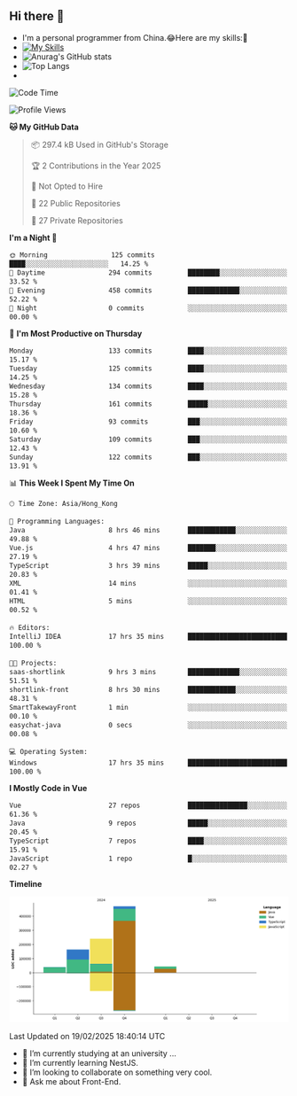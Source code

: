 ## Hi there 👋
- I'm a personal programmer from China.😂Here are my skills:🤔
- [![My Skills](https://skillicons.dev/icons?i=js,html,css,vue,typescript,java,golang)](https://skillicons.dev)
- ![Anurag's GitHub stats](https://github-readme-stats.vercel.app/api?username=FluffyChi-Xing&count_private=true&show_icons=true&theme=radical)
- ![Top Langs](https://github-readme-stats.vercel.app/api/top-langs/?username=FluffyChi-Xing)
- <!--START_SECTION:waka-->
![Code Time](http://img.shields.io/badge/Code%20Time-1%2C116%20hrs%2018%20mins-blue)

![Profile Views](http://img.shields.io/badge/Profile%20Views-0-blue)

**🐱 My GitHub Data** 

> 📦 297.4 kB Used in GitHub's Storage 
 > 
> 🏆 2 Contributions in the Year 2025
 > 
> 🚫 Not Opted to Hire
 > 
> 📜 22 Public Repositories 
 > 
> 🔑 27 Private Repositories 
 > 
**I'm a Night 🦉** 

```text
🌞 Morning                125 commits         ████░░░░░░░░░░░░░░░░░░░░░   14.25 % 
🌆 Daytime                294 commits         ████████░░░░░░░░░░░░░░░░░   33.52 % 
🌃 Evening                458 commits         █████████████░░░░░░░░░░░░   52.22 % 
🌙 Night                  0 commits           ░░░░░░░░░░░░░░░░░░░░░░░░░   00.00 % 
```
📅 **I'm Most Productive on Thursday** 

```text
Monday                   133 commits         ████░░░░░░░░░░░░░░░░░░░░░   15.17 % 
Tuesday                  125 commits         ████░░░░░░░░░░░░░░░░░░░░░   14.25 % 
Wednesday                134 commits         ████░░░░░░░░░░░░░░░░░░░░░   15.28 % 
Thursday                 161 commits         █████░░░░░░░░░░░░░░░░░░░░   18.36 % 
Friday                   93 commits          ███░░░░░░░░░░░░░░░░░░░░░░   10.60 % 
Saturday                 109 commits         ███░░░░░░░░░░░░░░░░░░░░░░   12.43 % 
Sunday                   122 commits         ███░░░░░░░░░░░░░░░░░░░░░░   13.91 % 
```


📊 **This Week I Spent My Time On** 

```text
🕑︎ Time Zone: Asia/Hong_Kong

💬 Programming Languages: 
Java                     8 hrs 46 mins       ████████████░░░░░░░░░░░░░   49.88 % 
Vue.js                   4 hrs 47 mins       ███████░░░░░░░░░░░░░░░░░░   27.19 % 
TypeScript               3 hrs 39 mins       █████░░░░░░░░░░░░░░░░░░░░   20.83 % 
XML                      14 mins             ░░░░░░░░░░░░░░░░░░░░░░░░░   01.41 % 
HTML                     5 mins              ░░░░░░░░░░░░░░░░░░░░░░░░░   00.52 % 

🔥 Editors: 
IntelliJ IDEA            17 hrs 35 mins      █████████████████████████   100.00 % 

🐱‍💻 Projects: 
saas-shortlink           9 hrs 3 mins        █████████████░░░░░░░░░░░░   51.51 % 
shortlink-front          8 hrs 30 mins       ████████████░░░░░░░░░░░░░   48.31 % 
SmartTakewayFront        1 min               ░░░░░░░░░░░░░░░░░░░░░░░░░   00.10 % 
easychat-java            0 secs              ░░░░░░░░░░░░░░░░░░░░░░░░░   00.08 % 

💻 Operating System: 
Windows                  17 hrs 35 mins      █████████████████████████   100.00 % 
```

**I Mostly Code in Vue** 

```text
Vue                      27 repos            ███████████████░░░░░░░░░░   61.36 % 
Java                     9 repos             █████░░░░░░░░░░░░░░░░░░░░   20.45 % 
TypeScript               7 repos             ████░░░░░░░░░░░░░░░░░░░░░   15.91 % 
JavaScript               1 repo              █░░░░░░░░░░░░░░░░░░░░░░░░   02.27 % 
```



**Timeline**

![Lines of Code chart](https://raw.githubusercontent.com/FluffyChi-Xing/FluffyChi-Xing/main/assets/bar_graph.png)


 Last Updated on 19/02/2025 18:40:14 UTC
<!--END_SECTION:waka-->
- 🔭 I’m currently studying at an university ...
- 🌱 I’m currently learning NestJS.
- 👯 I’m looking to collaborate on something very cool.
- 💬 Ask me about Front-End.
